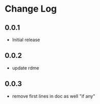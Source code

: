 # Change Log

## 0.0.1

- Initial release

## 0.0.2

- update rdme

## 0.0.3

- remove first lines in doc as well "if any"
